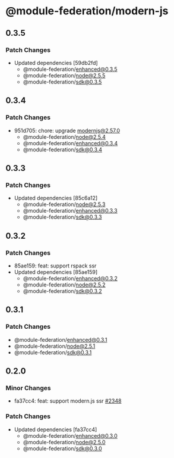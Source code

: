 # @module-federation/modern-js

## 0.3.5

### Patch Changes

- Updated dependencies [59db2fd]
  - @module-federation/enhanced@0.3.5
  - @module-federation/node@2.5.5
  - @module-federation/sdk@0.3.5

## 0.3.4

### Patch Changes

- 951d705: chore: upgrade modernjs@2.57.0
  - @module-federation/node@2.5.4
  - @module-federation/enhanced@0.3.4
  - @module-federation/sdk@0.3.4

## 0.3.3

### Patch Changes

- Updated dependencies [85c6a12]
  - @module-federation/node@2.5.3
  - @module-federation/enhanced@0.3.3
  - @module-federation/sdk@0.3.3

## 0.3.2

### Patch Changes

- 85ae159: feat: support rspack ssr
- Updated dependencies [85ae159]
  - @module-federation/enhanced@0.3.2
  - @module-federation/node@2.5.2
  - @module-federation/sdk@0.3.2

## 0.3.1

### Patch Changes

- @module-federation/enhanced@0.3.1
- @module-federation/node@2.5.1
- @module-federation/sdk@0.3.1

## 0.2.0

### Minor Changes

- fa37cc4: feat: support modern.js ssr [#2348](https://github.com/module-federation/core/issues/2348)

### Patch Changes

- Updated dependencies [fa37cc4]
  - @module-federation/enhanced@0.3.0
  - @module-federation/node@2.5.0
  - @module-federation/sdk@0.3.0
